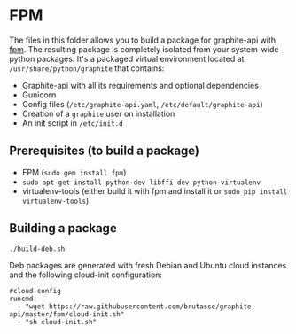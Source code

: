 FPM
===

The files in this folder allows you to build a package for graphite-api with
[fpm](https://github.com/jordansissel/fpm). The resulting package is
completely isolated from your system-wide python packages. It's a packaged
virtual environment located at `/usr/share/python/graphite` that contains:

* Graphite-api with all its requirements and optional dependencies
* Gunicorn
* Config files (`/etc/graphite-api.yaml`, `/etc/default/graphite-api`)
* Creation of a `graphite` user on installation
* An init script in `/etc/init.d`

Prerequisites (to build a package)
----------------------------------

* FPM (`sudo gem install fpm`)
* `sudo apt-get install python-dev libffi-dev python-virtualenv`
* virtualenv-tools (either build it with fpm and install it or `sudo pip
  install virtualenv-tools`).

Building a package
------------------

```
./build-deb.sh
```

Deb packages are generated with fresh Debian and Ubuntu cloud instances and
the following cloud-init configuration:

```
#cloud-config
runcmd:
  - "wget https://raw.githubusercontent.com/brutasse/graphite-api/master/fpm/cloud-init.sh"
  - "sh cloud-init.sh"
```
